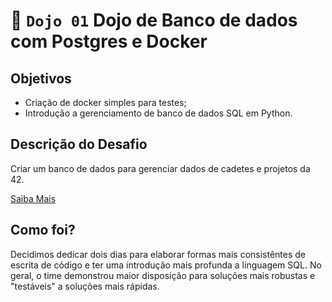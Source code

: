 # 💾 `Dojo 01` Dojo de Banco de dados com Postgres e Docker

## Objetivos
- Criação de docker simples para testes;
- Introdução a gerenciamento de banco de dados SQL em Python.

## Descrição do Desafio
Criar um banco de dados para gerenciar dados de cadetes e projetos da 42.

[Saiba Mais](https://github.com/42sp/dojos/tree/main/Banco%20de%20Dados%20com%20Postgres%20e%20Docker)

## Como foi?
Decidimos dedicar dois dias para elaborar formas mais consistêntes de escrita de código e ter uma introdução mais profunda a linguagem SQL.
No geral, o time demonstrou maior disposição para soluções mais robustas e "testáveis" a soluções mais rápidas.
